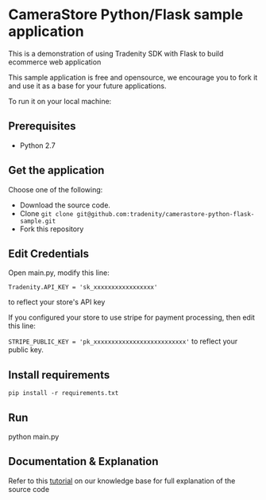 CameraStore Python/Flask sample application
===========================================

This is a demonstration of using Tradenity SDK with Flask to build ecommerce web application

This sample application is free and opensource, we encourage you to fork it and use it as a base for your future applications.

To run it on your local machine:

## Prerequisites

-  Python 2.7

## Get the application

Choose one of the following:

- Download the source code.
- Clone `git clone git@github.com:tradenity/camerastore-python-flask-sample.git`
- Fork this repository

## Edit Credentials

Open main.py, modify this line: 

`Tradenity.API_KEY = 'sk_xxxxxxxxxxxxxxxxx'` 

to reflect your store's API key

If you configured your store to use stripe for payment processing, then edit this line:

`STRIPE_PUBLIC_KEY = 'pk_xxxxxxxxxxxxxxxxxxxxxxxxxx'` to reflect your public key.

## Install requirements

`pip install -r requirements.txt`


## Run

python main.py

## Documentation & Explanation

Refer to this [tutorial](http://docs.tradenity.com/kb/tutorials/python/flask/)
on our knowledge base for full explanation of the source code